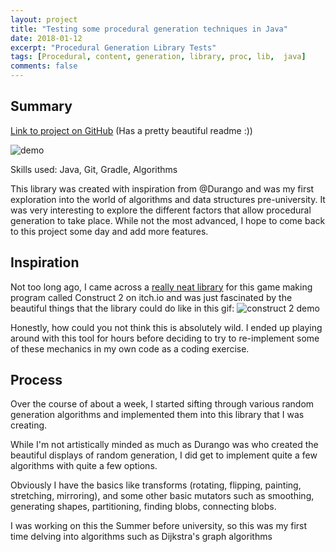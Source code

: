 ```yaml
---
layout: project
title: "Testing some procedural generation techniques in Java"
date: 2018-01-12
excerpt: "Procedural Generation Library Tests"
tags: [Procedural, content, generation, library, proc, lib,  java]
comments: false
---
```


## Summary
[Link to project on GitHub](https://github.com/Ktar5/ProcLib)
(Has a pretty beautiful readme :))

![demo](https://camo.githubusercontent.com/dceaaa6ea26c5723e97fb95e15727e9276a50866/68747470733a2f2f692e696d6775722e636f6d2f37395a613458372e676966)

Skills used:
Java, Git, Gradle, Algorithms

This library was created with inspiration from @Durango and was my first exploration into the world of algorithms and data structures pre-university. It was very interesting to explore the different factors that allow procedural generation to take place. While not the most advanced, I hope to come back to this project some day and add more features.

## Inspiration
Not too long ago, I came across a [really neat library](https://chilly-durango.itch.io/level-generator-toolkit) for this game making program called Construct 2 on itch.io and was just fascinated by the beautiful things that the library could do like in this gif:
![construct 2 demo](https://i.imgur.com/t9SloFo.gif)

Honestly, how could you not think this is absolutely wild. I ended up playing around with this tool for hours before deciding to try to re-implement some of these mechanics in my own code as a coding exercise.

## Process
Over the course of about a week, I started sifting through various random generation algorithms and implemented them into this library that I was creating.

While I'm not artistically minded as much as Durango was who created the beautiful displays of random generation, I did get to implement quite a few algorithms with quite a few options.

Obviously I have the basics like transforms (rotating, flipping, painting, stretching, mirroring), and some other basic mutators such as smoothing, generating shapes, partitioning, finding blobs, connecting blobs.

I was working on this the Summer before university, so this was my first time delving into algorithms such as Dijkstra's graph algorithms
